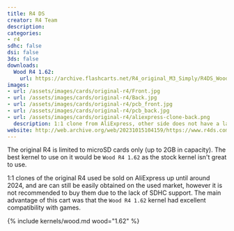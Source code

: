 ```yaml
---
title: R4 DS
creator: R4 Team
description:
categories:
- r4
sdhc: false
dsi: false
3ds: false
downloads:
  Wood R4 1.62:
    url: https://archive.flashcarts.net/R4_original_M3_Simply/R4DS_Wood_R4_1.62.zip
images:
- url: /assets/images/cards/original-r4/Front.jpg
- url: /assets/images/cards/original-r4/Back.jpg
- url: /assets/images/cards/original-r4/pcb_front.jpg
- url: /assets/images/cards/original-r4/pcb_back.jpg
- url: /assets/images/cards/original-r4/aliexpress-clone-back.png
  description: 1:1 clone from AliExpress, other side does not have a label.
website: http://web.archive.org/web/20231015104159/https://www.r4ds.com/
---
```


The original R4 is limited to microSD cards only (up to 2GB in capacity). The best kernel to use on it would be `Wood R4 1.62` as the stock kernel isn't great to use.

1:1 clones of the original R4 used be sold on AliExpress up until around 2024, and are can still be easily obtained on the used market, however it is not recommended to buy them due to the lack of SDHC support. The main advantage of this cart was that the `Wood R4 1.62` kernel had excellent compatibility with games.

{% include kernels/wood.md wood="1.62" %}